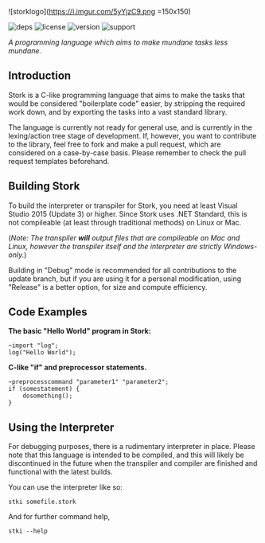 ![storklogo](https://i.imgur.com/5yYjzC9.png =150x150)

![deps](https://img.shields.io/badge/dependencies-none-green.svg)      ![license](https://img.shields.io/badge/license-MIT-blue.svg) ![version](https://img.shields.io/badge/version-v0.04-orange.svg) ![support](https://img.shields.io/badge/platform-c%23.net%20%3E%3D%207-lightgrey.svg)

*A programming language which aims to make mundane tasks less mundane.*
## Introduction
Stork is a C-like programming language that aims to make the tasks that would be considered "boilerplate code" easier, by stripping the required work down, and by exporting the tasks into a vast standard library.

The language is currently not ready for general use, and is currently in the lexing/action tree stage of development. If, however, you want to contribute to the library, feel free to fork and make a pull request, which are considered on a case-by-case basis. Please remember to check the pull request templates beforehand.

## Building Stork
To build the interpreter or transpiler for Stork, you need at least Visual Studio 2015 (Update 3) or higher. Since Stork uses .NET Standard, this is not compileable (at least through traditional methods) on Linux or Mac.

(*Note: The transpiler **will** output files that are compileable on Mac and Linux, however the transpiler itself and the interpreter are strictly Windows-only.*)

Building in "Debug" mode is recommended for all contributions to the update branch, but if you are using it for a personal modification, using "Release" is a better option, for size and compute efficiency.

## Code Examples
**The basic "Hello World" program in Stork:**

    ~import "log";
    log("Hello World");

**C-like "if" and preprocessor statements.**

    ~preprocesscommand "parameter1" "parameter2";
    if (somestatement) {
	    dosomething();
    }

## Using the Interpreter
For debugging purposes, there is a rudimentary interpreter in place. Please note that this language is intended to be compiled, and this will likely be discontinued in the future when the transpiler and compiler are finished and functional with the latest builds.

You can use the interpreter like so:

    stki somefile.stork
And for further command help,

    stki --help

